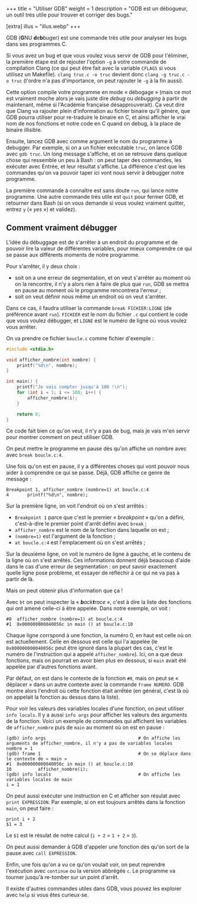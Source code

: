 +++
title = "Utiliser GDB"
weight = 1
description = "GDB est un débogueur, un outil très utile pour trouver et corriger des bugs."

[extra]
illus = "illus.webp"
+++

GDB (**G**NU **d**e**b**buger) est une commande très utile pour analyser
les bugs dans ses programmes C.

Si vous avez un bug et que vous voulez vous servir de GDB pour l'éliminer,
la première étape est de rejouter l'option `-g` à votre commande de compilation
Clang (ce qui peut être fait avec la variable `CFLAGS` si vous utilisez un Makefile).
`clang truc.c -o truc` devient donc `clang -g truc.c -o truc` (l'ordre n'a pas d'importance,
on peut rajouter le `-g` à la fin aussi).

Cette option compile votre programme en mode « débogage » (mais ce mot est vraiment
moche alors je vais juste dire *debug* ou *debugging* à partir de maintenant, même
si l'Académie française désapprouverait). Ça veut dire que Clang va rajouter plein
d'information au fichier binaire qu'il génère, que GDB pourra utiliser pour
re-traduire le binaire en C, et ainsi afficher le vrai nom de nos fonctions et notre
code en C quand on debug, à la place de binaire illisible.

Ensuite, lancez GDB avec comme argument le nom du programme à debugger. Par exemple, si
on a un fichier exécutable `truc`, on lance GDB avec `gdb truc`. Un long message
s'affiche, et on se retrouve dans quelque chose qui ressemble un peu à Bash : on peut
taper des commandes, les exécuter avec Entrée, et leur résultat s'affiche. La différence
c'est que les commandes qu'on va pouvoir taper ici vont nous servir à debugger notre programme.

La première commande à connaître est sans doute `run`, qui lance notre programme.
Une autre commande très utile est `quit` pour fermer GDB, et retourner dans Bash (si on
vous demande si vous voulez vraiment quitter, entrez `y` (« *yes* ») et validez).

## Comment vraiment débugger

L'idée du débuggage est de s'arrêter à un endroit du programme et de pouvoir
lire la valeur de différentes variables, pour mieux comprendre ce qui se passe
aux différents moments de notre programme.

Pour s'arrêter, il y deux choix :

- soit on a une erreur de segmentation, et on veut s'arrêter au moment où on la rencontre,
  il n'y a alors rien à faire de plus que `run`, GDB se mettra en pause au moment où
  le programme rencontrera l'erreur ;
- soit on veut définir nous même un endroit où on veut s'arrêter.

Dans ce cas, il faudra utiliser la commande `break FICHIER:LIGNE` (de préférence avant `run`).
`FICHIER` est le nom du fichier `.c` qui contient le code que vous voulez
débugger, et `LIGNE` est le numéro de ligne où vous voulez vous arrêter.

On va prendre ce fichier `boucle.c` comme fichier d'exemple :

```c
#include <stdio.h>

void afficher_nombre(int nombre) {
    printf("%d\n", nombre);
}

int main() {
    printf("Je vais compter jusqu'à 100 !\n");
    for (int i = 1; i <= 100; i++) {
        afficher_nombre(i);
    }

    return 0;
}
```

Ce code fait bien ce qu'on veut, il n'y a pas de bug, mais je vais
m'en servir pour montrer comment on peut utiliser GDB.

On peut mettre le programme en pause dès qu'on affiche un nombre avec
avec `break boucle.c:4`.

Une fois qu'on est en pause, il y a différentes choses qui vont pouvoir nous aider
à comprendre ce qui se passe. Déjà, GDB affiche ce genre de message :

```
Breakpoint 1, afficher_nombre (nombre=1) at boucle.c:4
4	    printf("%d\n", nombre);
```

Sur la première ligne, on voit l'endroit où on s'est arrêtés :

- `Breakpoint 1` parce que c'est le premier « *breakpoint* » qu'on a défini, c'est-à-dire
  le premier point d'arrêt défini avec `break` ;
- `afficher_nombre` est le nom de la fonction dans laquelle on est ;
- `(nombre=1)` est l'argument de la fonction ;
- `at boucle.c:4` est l'emplacement où on s'est arrêtés ;

Sur la deuxième ligne, on voit le numéro de ligne à gauche, et le contenu
de la ligne où on s'est arrêtés. Ces informations donnent déjà beaucoup d'aide
dans le cas d'une erreur de segmentation : on peut savoir exactement quelle ligne
pose problème, et essayer de réfléchir à ce qui ne va pas à partir de là.

Mais on peut obtenir plus d'information que ça !

Avec `bt` on peut inspecter la « _**b**ack**t**race_ », c'est à dire la liste des fonctions
qui ont amené celle-ci à être appelée. Dans notre exemple, on voit :

```
#0  afficher_nombre (nombre=1) at boucle.c:4
#1  0x000000000040056c in main () at boucle.c:10
```

Chaque ligne corrspond à une fonction, la numéro 0, en haut est celle où on
est actuellement. Celle en dessous est celle qui l'a appelée (le `0x000000000040056c`
peut être ignoré dans la plupart des cas, c'est le numéro de l'instruction qui
a appelé `afficher_nombre`). Ici, on a que deux fonctions, mais on pourrait en avoir
bien plus en dessous, si `main` avait été appelée par d'autres fonctions avant.

Par défaut, on est dans le contexte de la fonction `#0`, mais on peut se « déplacer »
dans un autre contexte avec la commande `frame NUMERO`. GDB montre alors l'endroit
où cette fonction était arrếtée (en général, c'est là où on appelait la fonction au dessus dans la liste).

Pour voir les valeurs des variables locales d'une fonction, on peut utiliser
`info locals`. Il y a aussi `info args` pour afficher les valeurs des arguments
de la fonction. Voici un exemple de commandes qui affichent les variables de
`afficher_nombre` puis de `main` au moment où on est en pause :

```
(gdb) info args                                   # On affiche les arguments de afficher_nombre, il n'y a pas de variables locales
nombre = 1
(gdb) frame 1                                     # On se déplace dans le contexte de « main »
#1  0x000000000040056c in main () at boucle.c:10
10	        afficher_nombre(i);
(gdb) info locals                                 # On affiche les variables locales de main
i = 1
```

On peut aussi exécuter une instruction en C et afficher son résulat avec `print EXPRESSION`.
Par exemple, si on est toujours arrêtés dans la fonction `main`, on peut faire :

```
print i + 2
$1 = 3
```

Le `$1` est le résulat de notre calcul (`i + 2` = `1 + 2` = `3`).

On peut aussi demander à GDB d'appeler une fonction dès qu'on sort de la pause
avec `call EXPRESSION`.

Enfin, une fois qu'on a vu ce qu'on voulait voir, on peut reprendre l'exécution
avec `continue` ou la version abbrégée `c`. Le programme va tourner jusqu'à re-tomber
sur un point d'arrêt.

Il existe d'autres commandes utiles dans GDB, vous pouvez les explorer avec `help`
si vous êtes curieux⋅se.
